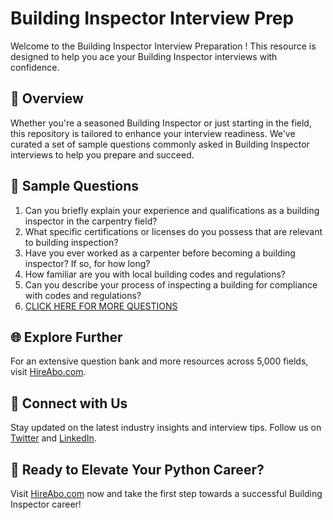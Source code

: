 # Building Inspector Interview Prep

Welcome to the Building Inspector Interview Preparation ! This resource is designed to help you ace your Building Inspector interviews with confidence.

## 🚀 Overview

Whether you're a seasoned Building Inspector or just starting in the field, this repository is tailored to enhance your interview readiness. We've curated a set of sample questions commonly asked in Building Inspector interviews to help you prepare and succeed.

## 📝 Sample Questions

1. Can you briefly explain your experience and qualifications as a building inspector in the carpentry field?
2. What specific certifications or licenses do you possess that are relevant to building inspection?
3. Have you ever worked as a carpenter before becoming a building inspector? If so, for how long?
4. How familiar are you with local building codes and regulations?
5. Can you describe your process of inspecting a building for compliance with codes and regulations?
6. [CLICK HERE FOR MORE QUESTIONS](https://hireabo.com/job/12_2_9/Building%20Inspector)

## 🌐 Explore Further

For an extensive question bank and more resources across 5,000 fields, visit [HireAbo.com](https://www.hireabo.com).

## 📱 Connect with Us

Stay updated on the latest industry insights and interview tips. Follow us on [Twitter](https://twitter.com/hireabo) and [LinkedIn](https://www.linkedin.com/in/hire-abo-3609972a8/).

## 🚀 Ready to Elevate Your Python Career?

Visit [HireAbo.com](https://www.hireabo.com) now and take the first step towards a successful Building Inspector career!